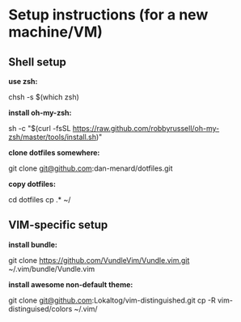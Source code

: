 # Setup instructions (for a new machine/VM)

## Shell setup

**use zsh:**

chsh -s $(which zsh)

**install oh-my-zsh:**

sh -c "$(curl -fsSL https://raw.github.com/robbyrussell/oh-my-zsh/master/tools/install.sh)"

**clone dotfiles somewhere:**

git clone git@github.com:dan-menard/dotfiles.git

**copy dotfiles:**

cd dotfiles
cp .* ~/

## VIM-specific setup

**install bundle:**

git clone https://github.com/VundleVim/Vundle.vim.git ~/.vim/bundle/Vundle.vim

**install awesome non-default theme:**

git clone git@github.com:Lokaltog/vim-distinguished.git
cp -R vim-distinguised/colors ~/.vim/
